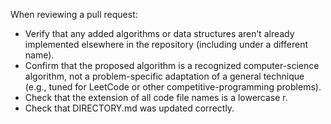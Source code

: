 When reviewing a pull request:
- Verify that any added algorithms or data structures aren’t already implemented elsewhere in the repository (including under a different name).
- Confirm that the proposed algorithm is a recognized computer-science algorithm, not a problem-specific adaptation of a general technique (e.g., tuned for LeetCode or other competitive-programming problems).
- Check that the extension of all code file names is a lowercase r.
- Check that DIRECTORY.md was updated correctly.
